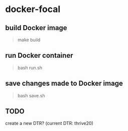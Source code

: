 # docker-focal

## build Docker image

>  make build

## run Docker container

> bash run.sh

## save changes made to Docker image

> bash save.sh

## TODO

create a new DTR? (current DTR: thrive20)

